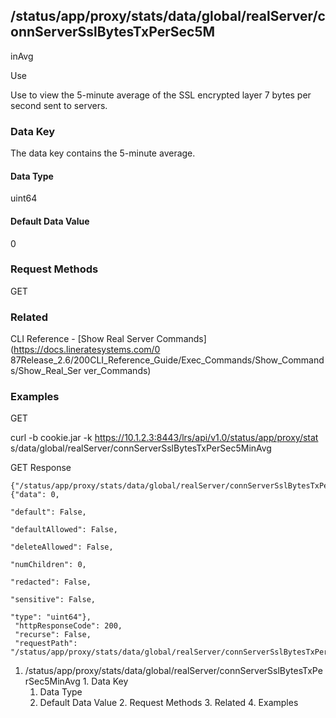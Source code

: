 ## /status/app/proxy/stats/data/global/realServer/connServerSslBytesTxPerSec5M
inAvg

Use

Use to view the 5-minute average of the SSL encrypted layer 7 bytes per second
sent to servers.

### Data Key

The data key contains the 5-minute average.

#### Data Type

uint64

#### Default Data Value

0

### Request Methods

GET

### Related

CLI Reference - [Show Real Server Commands](https://docs.lineratesystems.com/0
87Release_2.6/200CLI_Reference_Guide/Exec_Commands/Show_Commands/Show_Real_Ser
ver_Commands)

### Examples

GET

curl -b cookie.jar -k https://10.1.2.3:8443/lrs/api/v1.0/status/app/proxy/stat
s/data/global/realServer/connServerSslBytesTxPerSec5MinAvg

GET Response

    
    
    {"/status/app/proxy/stats/data/global/realServer/connServerSslBytesTxPerSec5MinAvg": {"data": 0,
                                                                                           "default": False,
                                                                                           "defaultAllowed": False,
                                                                                           "deleteAllowed": False,
                                                                                           "numChildren": 0,
                                                                                           "redacted": False,
                                                                                           "sensitive": False,
                                                                                           "type": "uint64"},
     "httpResponseCode": 200,
     "recurse": False,
     "requestPath": "/status/app/proxy/stats/data/global/realServer/connServerSslBytesTxPerSec5MinAvg"}
    

  1. /status/app/proxy/stats/data/global/realServer/connServerSslBytesTxPerSec5MinAvg
    1. Data Key
      1. Data Type
      2. Default Data Value
    2. Request Methods
    3. Related
    4. Examples

